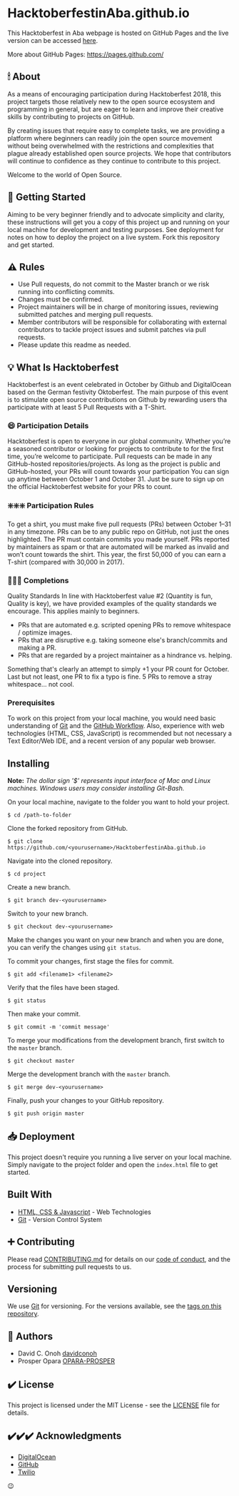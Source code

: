 # HacktoberfestinAba.github.io

This Hacktoberfest in Aba webpage is hosted on GitHub Pages and the live version can be accessed [here](https://HacktoberfestinAba.github.io).

More about GitHub Pages: https://pages.github.com/

## 🕯 About

As a means of encouraging participation during Hacktoberfest 2018, this project targets those relatively new to the open source ecosystem and programming in general, but are eager to learn and improve their creative skills by contributing to projects on GitHub.

By creating issues that require easy to complete tasks, we are providing a platform where beginners can readily join the open source movement without being overwhelmed with the restrictions and complexities that plague already established open source projects. We hope that contributors will continue to  confidence as they continue to contribute to this project.

Welcome to the world of Open Source.

## 📑 Getting Started

Aiming to be very beginner friendly and to advocate simplicity and clarity, these instructions will get you a copy of this project up and running on your local machine for development and testing purposes. See deployment for notes on how to deploy the project on a live system.
Fork this repository and get started.

## ⚠️ Rules

* Use Pull requests, do not commit to the Master branch or we risk running into conflicting commits.  
* Changes must be confirmed.
* Project maintainers will be in charge of monitoring issues, reviewing submitted patches and merging pull requests.
* Member contributors will be responsible for collaborating with external contributors to tackle project issues and submit patches via pull requests.
* Please update this readme as needed.

## 💡 What Is Hacktoberfest

Hacktoberfest is an event celebrated in October by Github and DigitalOcean based on the German festivity Oktoberfest.
The main purpose of this event is to stimulate open source contributions on Github by rewarding users tha participate with at least 5 Pull Requests with a T-Shirt.

### 😄 Participation Details

Hacktoberfest is open to everyone in our global community. Whether you’re a seasoned contributor or looking for projects to contribute to for the first time, you’re welcome to participate.
Pull requests can be made in any GitHub-hosted repositories/projects. As long as the project is public and GitHub-hosted, your PRs will count towards your participation
You can sign up anytime between October 1 and October 31. Just be sure to sign up on the official Hacktoberfest website for your PRs to count.

### ❇️❇️❇️ Participation Rules

To get a shirt, you must make five pull requests (PRs) between October 1–31 in any timezone. PRs can be to any public repo on GitHub, not just the ones highlighted. The PR must contain commits you made yourself. PRs reported by maintainers as spam or that are automated will be marked as invalid and won’t count towards the shirt. This year, the first 50,000 of you can earn a T-shirt (compared with 30,000 in 2017).

### 🏃🏃🏃 Completions

Quality Standards
In line with Hacktoberfest value #2 (Quantity is fun, Quality is key), we have provided examples of the quality standards we encourage. This applies mainly to beginners.

- PRs that are automated e.g. scripted opening PRs to remove whitespace / optimize images.
- PRs that are disruptive e.g. taking someone else's branch/commits and making a PR.
- PRs that are regarded by a project maintainer as a hindrance vs. helping.

Something that's clearly an attempt to simply +1 your PR count for October.
Last but not least, one PR to fix a typo is fine. 5 PRs to remove a stray whitespace... not cool.

### Prerequisites

To work on this project from your local machine, you would need basic understanding of [Git](https://git-scm.com/) and the [GitHub Workflow](https://guides.github.com/introduction/flow/). Also, experience with web technologies (HTML, CSS, JavaScript) is recommended but not necessary
 a Text Editor/Web IDE, and a recent version of any popular web browser.

## Installing

**Note:** *The dollar sign '$' represents input interface of Mac and Linux machines. Windows users may consider installing Git-Bash.*

On your local machine, navigate to the folder you want to hold your project.
```
$ cd /path-to-folder
```
Clone the forked repository from GitHub.
```
$ git clone https://github.com/<yourusername>/HacktoberfestinAba.github.io
```
Navigate into the cloned repository.
```
$ cd project
```
Create a new branch.
```
$ git branch dev-<yourusername>
```
Switch to your new branch.
```
$ git checkout dev-<yourusername>
```
Make the changes you want on your new branch and when you are done, you can verify the changes using `git status`.

To commit your changes,
first stage the files for commit.
```
$ git add <filename1> <filename2>
```
Verify that the files have been staged.
```
$ git status
```
Then make your commit.
```
$ git commit -m 'commit message'
```
To merge your modifications from the development branch, first switch to the `master` branch.
```
$ git checkout master
```
Merge the development branch with the `master` branch.
```
$ git merge dev-<yourusername>
```
Finally, push your changes to your GitHub repository.
```
$ git push origin master
```

## 📥 Deployment

This project doesn't require you running a live server on your local machine. Simply navigate to the project folder and open the `index.html` file to get started.

## Built With

* [HTML, CSS & Javascript](https://) - Web Technologies
* [Git](https://git-scm.com) - Version Control System

## ➕ Contributing

Please read [CONTRIBUTING.md](CONTRIBUTING.md) for details on our [code of conduct](CODE_OF_CONDUCT.md), and the process for submitting pull requests to us.

## Versioning

We use [Git](https://git-scm.com/) for versioning. For the versions available, see the [tags on this repository](https://github.com/HacktoberfestinAba/HacktoberfestinAba.github.io/tags).

## 📖 Authors

* David C. Onoh [davidconoh](https://github.com/davidconoh)
* Prosper Opara [OPARA-PROSPER](https://github.com/OPARA-PROSPER)

## ✔️ License

This project is licensed under the MIT License - see the [LICENSE](LICENSE) file for details.

## ✔️✔️✔️ Acknowledgments

* [DigitalOcean](http://digitalocean.com/)
* [GitHub](http://github.com/)
* [Twilio](http://twilio.com/)


:wink:
